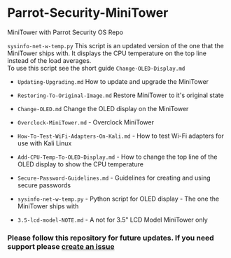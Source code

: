 # Parrot-Security-MiniTower
MiniTower with Parrot Security OS Repo


`sysinfo-net-w-temp.py`  This script is an updated version of the one that the MiniTower ships with.  It displays the CPU temperature on the top line instead of the load averages.  
To use this script see the short guide `Change-OLED-Display.md`

- `Updating-Upgrading.md`  How to update and upgrade the MiniTower
- `Restoring-To-Original-Image.md`  Restore MiniTower to it's original state
- `Change-OLED.md`  Change the OLED display on the MiniTower
- `Overclock-MiniTower.md` - Overclock MiniTower
- `How-To-Test-WiFi-Adapters-On-Kali.md` - How to test Wi-Fi adapters for use with Kali Linux
- `Add-CPU-Temp-To-OLED-Display.md` - How to change the top line of the OLED display to show the CPU temperature
- `Secure-Password-Guidelines.md` - Guidelines for creating and using secure passwords
- `sysinfo-net-w-temp.py` - Python script for OLED display - The one the MiniTower ships with

- `3.5-lcd-model-NOTE.md` - A not for 3.5" LCD Model MiniTower only

### Please follow this repository for future updates.  If you need support please [create an issue](https://github.com/cryptomiles-dev/Parrot-Security-MiniTower/issues/new/choose)  


